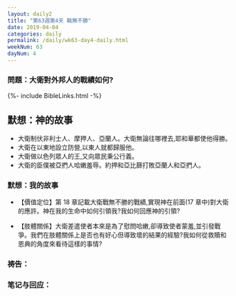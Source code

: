 ```yaml
---
layout: daily2
title: "第63週第4天 戰無不勝"
date: 2019-04-04
categories: daily
permalink: /daily/wk63-day4-daily.html
weekNum: 63
dayNum: 4
---
```


### 問題：大衛對外邦人的戰績如何?
 
{%- include BibleLinks.html -%}

## 默想：神的故事
+ 大衛制伏非利士人、摩押人、亞蘭人。大衛無論往哪裡去,耶和華都使他得勝。  
+ 大衛在以東地設立防營,以東人就都歸服他。  
+ 大衛做以色列眾人的王,又向眾民秉公行義。  
+ 大衛的臣僕被亞捫人哈嫩羞辱。約押和亞比篩打敗亞蘭人和亞捫人。

### 默想：我的故事
+ 【價值定位】第 18 章記載大衛戰無不勝的戰績,實現神在前面(17 章中)對大衛的應許。神在我的生命中如何引領我?我如何回應神的引領?

+ 【肢體關係】大衛差遣使者本來是為了慰問哈嫩,卻導致使者蒙羞,並引發戰爭。我們在肢體關係上是否也有好心但導致壞的結果的經驗?我如何從救贖和恩典的角度來看待這樣的事情?

### 祷告：

### 笔记与回应：
